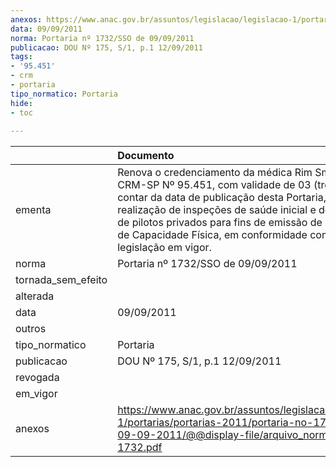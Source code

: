 ```yaml
---
anexos: https://www.anac.gov.br/assuntos/legislacao/legislacao-1/portarias/portarias-2011/portaria-no-1732-sso-de-09-09-2011/@@display-file/arquivo_norma/PA2011-1732.pdf
data: 09/09/2011
norma: Portaria nº 1732/SSO de 09/09/2011
publicacao: DOU Nº 175, S/1, p.1 12/09/2011
tags:
- '95.451'
- crm
- portaria
tipo_normatico: Portaria
hide: 
- toc 
 
---
```


|                    | Documento                                                                                                                                                                                                                                                                                                                                        |
|:-------------------|:-------------------------------------------------------------------------------------------------------------------------------------------------------------------------------------------------------------------------------------------------------------------------------------------------------------------------------------------------|
| ementa             | Renova o credenciamento da médica Rim Smida Almeida, CRM-SP Nº 95.451, com validade de 03 (três) anos, a contar da data de publicação desta Portaria, para a realização de inspeções de saúde inicial e de revalidação de pilotos privados para fins de emissão de Certificados de Capacidade Física, em conformidade com a legislação em vigor. |
| norma              | Portaria nº 1732/SSO de 09/09/2011                                                                                                                                                                                                                                                                                                               |
| tornada_sem_efeito |                                                                                                                                                                                                                                                                                                                                                  |
| alterada           |                                                                                                                                                                                                                                                                                                                                                  |
| data               | 09/09/2011                                                                                                                                                                                                                                                                                                                                       |
| outros             |                                                                                                                                                                                                                                                                                                                                                  |
| tipo_normatico     | Portaria                                                                                                                                                                                                                                                                                                                                         |
| publicacao         | DOU Nº 175, S/1, p.1 12/09/2011                                                                                                                                                                                                                                                                                                                  |
| revogada           |                                                                                                                                                                                                                                                                                                                                                  |
| em_vigor           |                                                                                                                                                                                                                                                                                                                                                  |
| anexos             | https://www.anac.gov.br/assuntos/legislacao/legislacao-1/portarias/portarias-2011/portaria-no-1732-sso-de-09-09-2011/@@display-file/arquivo_norma/PA2011-1732.pdf                                                                                                                                                                                |